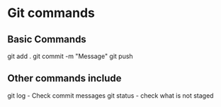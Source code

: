 # Git commands

## Basic Commands
git add .
git commit -m "Message"
git push

## Other commands include
git log - Check commit messages
git status - check what is not staged
